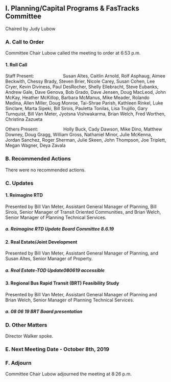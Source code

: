 ## I. Planning/Capital Programs & FasTracks Committee

Chaired by Judy Lubow

### A. Call to Order

Committee Chair Lubow called the meeting to order at 6:53 p.m.

#### 1. Roll Call

Staff Present:                       Susan Altes, Caitlin Arnold, Rolf Asphaug, Aimee Beckwith, Chessy Brady, Steven Brier, Nicole Carey, Susan Cohen, Lee Cryer, Kevin Diviness, Paul DesRocher, Shelly Ellebracht, Steve Eubanks, Andrew Gale, Dave Genova, Bob Grado, Dave Jensen, Doug MacLeod, John McKay, Heather McKillop, Barbara McManus, Mike Meader, Rolando Medina, Allen Miller, Doug Monroe, Tai-Shrae Parish, Kathleen Rinkel, Luke Sinclare, Marta Sipeki, Bill Sirois, Pauletta Tonilas, Lisa Trujillo, Gary Turnquist, Bill Van Meter, Jyotsna Vishwakarma, Brian Welch, Fred Worthen, Christina Zazueta

Others Present:                    Holly Buck, Cady Dawson, Mike Dino, Matthew Downey, Doug Gragg, William Gross, Nathaniel Minor, Julie McKenna, Jordan Sanchez, Roger Sherman, Julie Skeen, John Thompson, Joe Triplett, Megan Wagner, Deya Zavala

### B. Recommended Actions

There were no recommended actions.

### C. Updates

#### 1. Reimagine RTD

Presented by Bill Van Meter, Assistant General Manager of Planning, Bill Sirois, Senior Manager of Transit Oriented Communities, and Brian Welch, Senior Manager of Planning Technical Services.

##### a. Reimagine RTD Update Board Committee 8.6.19

#### 2. Real Estate/Joint Development

Presented by Bill Van Meter, Assistant General Manager of Planning, and Susan Altes, Senior Manager of Property.

##### a. Real Estate-TOD Update080619 accessible

#### 3. Regional Bus Rapid Transit (BRT) Feasibility Study

Presented by Bill Van Meter, Assistant General Manager of Planning and Brian Welch, Senior Manager of Planning Technical Services.

##### a. 08 06 19  BRT Board presentation

### D. Other Matters

Director Walker spoke.

### E. Next Meeting Date - October 8th, 2019

### F. Adjourn

Committee Chair Lubow adjourned the meeting at 8:26 p.m.